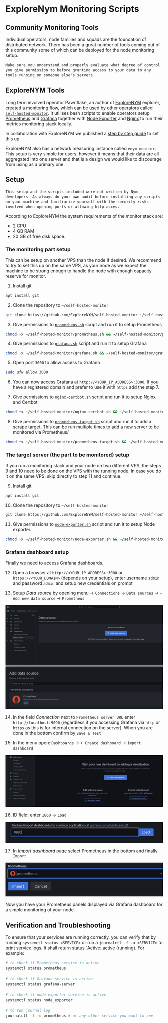 # ExploreNym Monitoring Scripts

## Community Monitoring Tools

Individual operators, node families and squads are the foundation of distributed network. There has been a great number of tools coming out of this community some of which can be deployed for the node monitoring setup.

```admonish warning
Make sure you understand and properly evaluate what degree of control you give permission to before granting access to your data to any tools running on someone else's servers.
```

## ExploreNYM Tools

Long term involved operator Pawnflake, an author of [ExploreNYM](https://explorenym.net/) explorer, created a monitoring flow, which can be used by other operators called [`self-hosted-monitor`](https://github.com/ExploreNYM/self-hosted-monitor). It utilises bash scripts to enable operators setup [Prometheus](https://github.com/ExploreNYM/self-hosted-monitor/blob/main/prometheus.sh) and [Grafana](https://github.com/ExploreNYM/self-hosted-monitor/blob/main/grafana.sh) together with [Node Exporter](https://github.com/ExploreNYM/self-hosted-monitor/blob/main/node-exporter.sh) and [Nginx](https://github.com/ExploreNYM/self-hosted-monitor/blob/main/nginx-certbot.sh) to run their metrics monitoring stack locally.

In collaboration with ExploreNYM we published a [step by step guide](#setup) to set this up.

ExploreNYM also has a network measuring instance called `enym-monitor`. This setup is very simple for users, however it means that their data are all aggregated into one server and that is a design we would like to discourage from using as a primary one.

## Setup

```admonish warning
This setup and the scripts included were not written by Nym developers. As always do your own audit before installing any scripts on your machine and familiarize yourself with the security risks involved when opening ports or allowing http acces.
```

According to ExploreNYM the system requirements of the monitor stack are:
- 2 CPU
- 4 GB RAM
- 20 GB of free disk space.

### The monitoring part setup

This can be setup on another VPS than the node if desired. We recommend to try to set this up on the same VPS, as your node as we expect the machine to be strong enough to handle the node with enough capacity reserve for monitor.

1. Install git
```sh
apt install git
```

2. Clone the repository to `~/self-hosted-monitor`
```sh
git clone https://github.com/ExploreNYM/self-hosted-monitor ~/self-hosted-monitor
```

3. Give permissions to [`prometheus.sh`](https://github.com/ExploreNYM/self-hosted-monitor/blob/main/prometheus.sh) script and run it to setup Prometheus
```sh
chmod +x ~/self-hosted-monitor/prometheus.sh && ~/self-hosted-monitor/prometheus.sh
```

4.  Give permissions to [`grafana.sh`](https://github.com/ExploreNYM/self-hosted-monitor/blob/main/grafana.sh) script and run it to setup Grafana
```sh
chmod +x ~/self-hosted-monitor/grafana.sh && ~/self-hosted-monitor/grafana.sh
```

5. Open port `3000` to allow access to Grafana
```sh
sudo ufw allow 3000
```

6. You can now access Grafana at `http://<YOUR_IP_ADDRESS>:3000`. If you have a registered domain and prefer to use  it with `https` add the step 7.

7. Give permissions to [`nginx-certbot.sh`](https://github.com/ExploreNYM/self-hosted-monitor/blob/main/nginx-certbot.sh) script and run it to setup Nginx and Certbot
```sh
chmod +x ~/self-hosted-monitor/nginx-certbot.sh && ~/self-hosted-monitor/nginx-certbot.sh
```

8. Give permissions to [`prometheus-target.sh`](https://github.com/ExploreNYM/self-hosted-monitor/blob/main/prometheus-target.sh) script and run it to add a scrape target. This can be run multiple times to add a new server to be monitored via Prometheus/
```sh
chmod +x ~/self-hosted-monitor/prometheus-target.sh && ~/self-hosted-monitor/prometheus-target.sh
```

### The target server (the part to be monitored) setup

If you run a monitoring stack and your node on two different VPS, the steps 9 and 10 need to be done on the VPS with the running node. In case you do it on the same VPS, skip directly to step 11 and continue.

9. Install git
```sh
apt install git
```

10. Clone the repository to `~/self-hosted-monitor`
```sh
git clone https://github.com/ExploreNYM/self-hosted-monitor ~/self-hosted-monitor
```
11. Give permissions to [`node-exporter.sh`]() script and run it to setup Node exporter.
```sh
chmod +x ~/self-hosted-monitor/node-exporter.sh && ~/self-hosted-monitor/node-exporter.sh
```

### Grafana dashboard setup

Finally we need to access Grafana dashboards.

12. Open a browser at `http://<YOUR_IP_ADDRESS>:3000` or `https://<YOUR_DOMAIN>` (depends on your setup), enter username `admin` and password `admin` and setup new credentials on prompt

13. Setup *Data source* by opening menu -> `Connections` -> `Data sources` -> `+ Add new data source` -> `Prometheus`

![](../images/grafana/add-data-sources.png)
![](../images/grafana/add-data-source-prometheus.png)

14. In the field *Connection* next to `Prometheus server URL` enter `http://localhost:9090` (regardless if you accessing Grafana via `http` or `https` as this is for internal connection on the server). When you are done in the bottom confirm by `Save & Test`

15. In the menu open: `Dashboards` -> `+ Create dashboard` -> `Import dashboard`

![](../images/grafana/import-dashboard.png)

16. ID field: enter `1860` -> `Load`

![](../images/grafana/id-1860.png)

17. In *Import dashboard* page select Prometheus in the bottom and finally `Import`

![](../images/grafana/add-prometheus.png)

Now you have your Prometheus panels displayed via Grafana dashboard for a simple monitoring of your node.

## Verification and Troubleshooting

To ensure that your services are running correctly, you can verify that by running `systemctl status <SERVICE>` or run a `journalctl -f -u <SERVICE>` to print service logs. It shall return status `Active: active (running). For example:
```sh
# to check if Prometheus service is active
systemctl status prometheus

# to check if Grafana service is active
systemctl status grafana-server

# to check if node-exporter service is active
systemctl status node_exporter

# to run journal log
journalctl -f -u prometheus # or any other service you want to see
```
